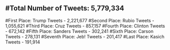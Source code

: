 #Total Number of Tweets: 5,779,334 
---
#First Place: Trump Tweets - 2,221,677
#Second Place: Rubio Tweets - 1,055,621
#Third Place: Cruz Tweets - 857,157
#Fourth Place: Clinton Tweets - 672,142
#Fifth Place: Sanders Tweets - 302,241
#Sixth Place: Carson Tweets - 278,131
#Seventh Place: Jeb! Tweets - 201,417
#Last Place: Kasich Tweets - 191,914
